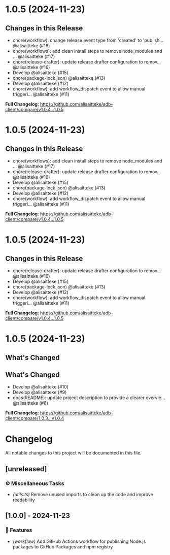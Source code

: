 # 1.0.5 (2024-11-23)

## Changes in this Release

- chore(workflow): change release event type from 'created' to 'publish… @alisaitteke (#18)
- chore(workflows): add clean install steps to remove node\_modules and … @alisaitteke (#17)
- chore(release-drafter): update release drafter configuration to remov… @alisaitteke (#16)
- Develop @alisaitteke (#15)
- chore(package-lock.json) @alisaitteke (#13)
- Develop @alisaitteke (#12)
- chore(workflow): add workflow\_dispatch event to allow manual triggeri… @alisaitteke (#11)

**Full Changelog**: https://github.com/alisaitteke/adb-client/compare/v1.0.4...1.0.5


# 1.0.5 (2024-11-23)

## Changes in this Release

- chore(workflows): add clean install steps to remove node\_modules and … @alisaitteke (#17)
- chore(release-drafter): update release drafter configuration to remov… @alisaitteke (#16)
- Develop @alisaitteke (#15)
- chore(package-lock.json) @alisaitteke (#13)
- Develop @alisaitteke (#12)
- chore(workflow): add workflow\_dispatch event to allow manual triggeri… @alisaitteke (#11)

**Full Changelog**: https://github.com/alisaitteke/adb-client/compare/v1.0.4...1.0.5


# 1.0.5 (2024-11-23)

## Changes in this Release

- chore(release-drafter): update release drafter configuration to remov… @alisaitteke (#16)
- Develop @alisaitteke (#15)
- chore(package-lock.json) @alisaitteke (#13)
- Develop @alisaitteke (#12)
- chore(workflow): add workflow\_dispatch event to allow manual triggeri… @alisaitteke (#11)

**Full Changelog**: https://github.com/alisaitteke/adb-client/compare/v1.0.4...1.0.5


# 1.0.5 (2024-11-23)

## What's Changed
## What's Changed
- Develop @alisaitteke (#10)
- Develop @alisaitteke (#9)
- docs(README): update project description to provide a clearer overvie… @alisaitteke (#8)

**Full Changelog**: https://github.com/alisaitteke/adb-client/compare/1.0.3...v1.0.4


# Changelog

All notable changes to this project will be documented in this file.

## [unreleased]

### ⚙️ Miscellaneous Tasks

- *(utils.ts)* Remove unused imports to clean up the code and improve readability

## [1.0.0] - 2024-11-23

### 🚀 Features

- *(workflow)* Add GitHub Actions workflow for publishing Node.js packages to GitHub Packages and npm registry

<!-- generated by git-cliff -->

